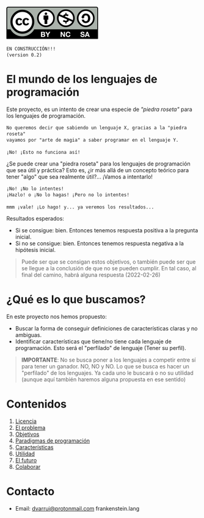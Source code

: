 
![CC_BY-NC-SA](images/by-nc-sa.svg)

```
EN CONSTRUCCIÓN!!!
(version 0.2)
```

# El mundo de los lenguajes de programación

Este proyecto, es un intento de crear una especie de _"piedra roseta"_ para los lenguajes de programación.

```
No queremos decir que sabiendo un lenguaje X, gracias a la "piedra roseta"
vayamos por "arte de magia" a saber programar en el lenguaje Y.

¡No! ¡Esto no funciona así!
```

¿Se puede crear una "piedra roseta" para los lenguajes de programación que sea útil y práctica? Esto es, ¿ir más allá de un concepto teórico para tener "algo" que sea realmente útil?... ¡Vamos a intentarlo!

```
¡No! ¡No lo intentes!
¡Hazlo! o ¡No lo hagas! ¡Pero no lo intentes!

mmm ¡vale! ¡Lo hago! y... ya veremos los resultados...
```

Resultados esperados:
* Si se consigue: bien. Entonces tenemos respuesta positiva a la pregunta inicial.
* Si no se consigue: bien. Entonces tenemos respuesta negativa a la hipótesis inicial.

> Puede ser que se consigan estos objetivos, o también puede ser que se llegue a la conclusión de que no se pueden cumplir. En tal caso, al final del camino, habrá alguna respuesta (2022-02-26)

# ¿Qué es lo que buscamos?

En este proyecto nos hemos propuesto:
* Buscar la forma de conseguir definiciones de características claras y no ambiguas.
* Identificar características que tiene/no tiene cada lenguaje de programación. Esto será el "perfilado" de lenguaje (Tener su perfil).

> **IMPORTANTE**: No se busca poner a los lenguajes a competir entre sí para tener un ganador. NO, NO y NO. Lo que se busca es hacer un "perfilado" de los lenguajes. Ya cada uno le buscará o no su utilidad (aunque aquí también haremos alguna propuesta en ese sentido)

# Contenidos

1. [Licencia](LICENSE.md)
1. [El problema](docs/problema.md)
1. [Objetivos](docs/objetivos.md)
1. [Paradigmas de programación](docs/paradigmaa/README.md)
1. [Características](docs/features/README.md)
1. [Utilidad](docs/utilidad.md)
1. [El futuro](docs/futuro.md)
1. [Colaborar](doc/colaborar.md)

# Contacto

* Email: dvarrui@protonmail.com
frankenstein.lang
